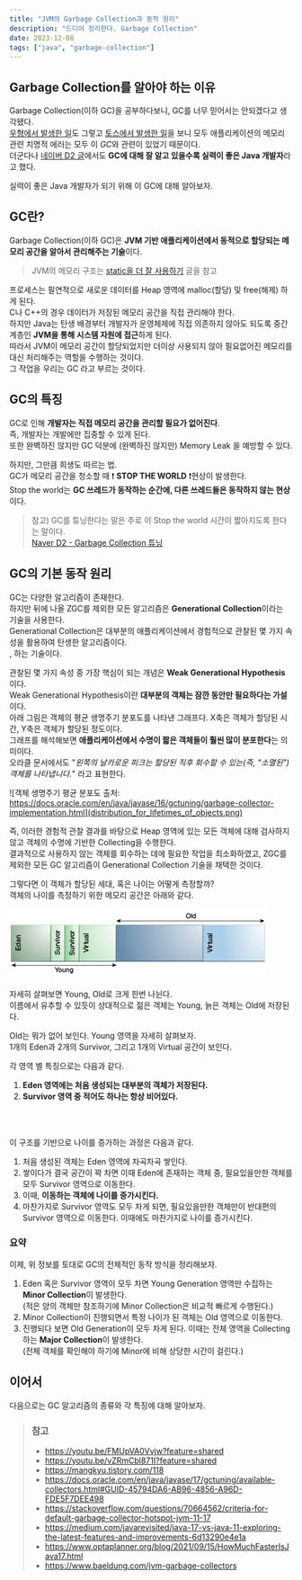 ```yaml
---
title: "JVM의 Garbage Collection과 동작 원리"
description: "드디어 정리한다. Garbage Collection"
date: 2023-12-08
tags: ["java", "garbage-collection"]
---
```


## Garbage Collection를 알아야 하는 이유

Garbage Collection(이하 GC)을 공부하다보니, GC를 너무 믿어서는 안되겠다고 생각됐다.<br>
[우형에서 발생한 일](https://techblog.woowahan.com/2628/)도 그렇고 [토스에서 발생한 일](https://www.youtube.com/watch?v=w4fWgLgop5U)을 보니 모두 애플리케이션의 메모리 관련 치명적 에러는 모두 이 *GC*와 관련이 있었기 때문이다.<br>
더군다나 [네이버 D2 글](https://d2.naver.com/helloworld/1329)에서도 **GC에 대해 잘 알고 있을수록 실력이 좋은 Java 개발자**라고 했다.

실력이 좋은 Java 개발자가 되기 위해 이 GC에 대해 알아보자.

## GC란?

Garbage Collection(이하 GC)은 **JVM 기반 애플리케이션에서 동적으로 할당되는 메모리 공간을 알아서 관리해주는 기술**이다.

> JVM의 메모리 구조는 [static을 더 잘 사용하기](https://kdkdhoho.github.io/static-with-memory-structure/) 글을 참고

프로세스는 필연적으로 새로운 데이터를 Heap 영역에 malloc(할당) 및 free(해제) 하게 된다.<br>
C나 C++의 경우 데이터가 저장된 메모리 공간을 직접 관리해야 한다.<br>
하지만 Java는 탄생 배경부터 개발자가 운영체제에 직접 의존하지 않아도 되도록 중간 계층인 **JVM을 통해 시스템 자원에 접근**하게 된다.<br>
따라서 JVM이 메모리 공간이 할당되었지만 더이상 사용되지 않아 필요없어진 메모리를 대신 처리해주는 역할을 수행하는 것이다.<br>
그 작업을 우리는 GC 라고 부르는 것이다.

## GC의 특징

GC로 인해 **개발자는 직접 메모리 공간을 관리할 필요가 없어진다**.<br>
즉, 개발자는 개발에만 집중할 수 있게 된다.<br>
또한 완벽하진 않지만 GC 덕분에 (완벽하진 않지만) Memory Leak 을 예방할 수 있다.

하지만, 그만큼 희생도 따르는 법.<br>
GC가 메모리 공간을 청소할 때 ❗️ **STOP THE WORLD** ❗현상이 발생한다.<br>
Stop the world는 **GC 쓰레드가 동작하는 순간에, 다른 쓰레드들은 동작하지 않는 현상**이다.<br>
> 참고) GC를 튜닝한다는 말은 주로 이 Stop the world 시간이 짧아지도록 한다는 말이다.<br>
> [Naver D2 - Garbage Collection 튜닝](https://d2.naver.com/helloworld/37111)

## GC의 기본 동작 원리

GC는 다양한 알고리즘이 존재한다.<br>
하지만 뒤에 나올 ZGC를 제외한 모든 알고리즘은 **Generational Collection**이라는 기술을 사용한다.<br>
Generational Collection은 대부분의 애플리케이션에서 경험적으로 관찰된 몇 가지 속성을 활용하여 탄생한 알고리즘이다.<br>   , 하는 기술이다.

관찰된 몇 가지 속성 중 가장 핵심이 되는 개념은 **Weak Generational Hypothesis**이다.<br>
Weak Generational Hypothesis이란 **대부분의 객체는 잠깐 동안만 필요하다는 가설**이다.<br>
아래 그림은 객체의 평균 생명주기 분포도를 나타낸 그래프다. X축은 객체가 할당된 시간, Y축은 객체가 할당된 정도이다.<br>
그래프를 해석해보면 **애플리케이션에서 수명이 짧은 객체들이 훨씬 많이 분포한다**는 의미이다.<br>
오라클 문서에서도 "_왼쪽의 날카로운 피크는 할당된 직후 회수할 수 있는(즉, "소멸된") 객체를 나타냅니다._" 라고 표현한다.

![객체 생명주기 평균 분포도 출처: https://docs.oracle.com/en/java/javase/16/gctuning/garbage-collector-implementation.html](distribution_for_lifetimes_of_objects.png)

즉, 이러한 경험적 관찰 결과를 바탕으로 Heap 영역에 있는 모든 객체에 대해 검사하지 않고 객체의 수명에 기반한 Collecting을 수행한다.<br>
결과적으로 사용하지 않는 객체를 회수하는 데에 필요한 작업을 최소화하였고, ZGC를 제외한 모든 GC 알고리즘이 Generational Collection 기술을 채택한 것이다.

그렇다면 이 객체가 할당된 세대, 혹은 나이는 어떻게 측정할까?<br>
객체의 나이를 측정하기 위한 메모리 공간은 아래와 같다.

![Serial GC의 기본적인 메모리 공간](default_arrangement_of_generations_int_the_serial_collector.png)

자세히 살펴보면 Young, Old로 크게 한번 나뉜다.<br>
이름에서 유추할 수 있듯이 상대적으로 젊은 객체는 Young, 늙은 객체는 Old에 저장된다.

Old는 뭐가 없어 보인다. Young 영역을 자세히 살펴보자.<br>
1개의 Eden과 2개의 Survivor, 그리고 1개의 Virtual 공간이 보인다.<br>

각 영역 별 특징으로는 다음과 같다.
1. **Eden 영역에는 처음 생성되는 대부분의 객체가 저장된다.**
2. **Survivor 영역 중 적어도 하나는 항상 비어있다.**

<br>
<br>

이 구조를 기반으로 나이를 증가하는 과정은 다음과 같다.

1. 처음 생성된 객체는 Eden 영역에 차곡차곡 쌓인다.
2. 쌓이다가 결국 공간이 꽉 차면 이때 Eden에 존재하는 객체 중, 필요있을만한 객체를 모두 Survivor 영역으로 이동한다.
3. 이때, **이동하는 객체에 나이를 증가시킨다.**
4. 마찬가지로 Survivor 영역도 모두 차게 되면, 필요있을만한 객체만이 반대편의 Survivor 영역으로 이동한다. 이때에도 마찬가지로 나이를 증가시킨다.

### 요약

이제, 위 정보를 토대로 GC의 전체적인 동작 방식을 정리해보자.

1. Eden 혹은 Survivor 영역이 모두 차면 Young Generation 영역만 수집하는 **Minor Collection**이 발생한다.<br>
   (적은 양의 객체만 참조하기에 Minor Collection은 비교적 빠르게 수행된다.)
2. Minor Collection이 진행되면서 특정 나이가 된 객체는 Old 영역으로 이동한다.
3. 진행되다 보면 Old Generation이 모두 차게 된다. 이때는 전체 영역을 Collecting하는 **Major Collection**이 발생한다.<br>
   (전체 객체를 확인해야 하기에 Minor에 비해 상당한 시간이 걸린다.)

## 이어서

다음으로는 GC 알고리즘의 종류와 각 특징에 대해 알아보자.

> ### 참고
> - https://youtu.be/FMUpVA0Vvjw?feature=shared <br>
> - https://youtu.be/vZRmCbl871I?feature=shared <br>
> - https://mangkyu.tistory.com/118 <br>
> - https://docs.oracle.com/en/java/javase/17/gctuning/available-collectors.html#GUID-45794DA6-AB96-4856-A96D-FDE5F7DEE498 <br>
> - https://stackoverflow.com/questions/70664562/criteria-for-default-garbage-collector-hotspot-jvm-11-17 <br>
> - https://medium.com/javarevisited/java-17-vs-java-11-exploring-the-latest-features-and-improvements-6d13290e4e1a <br>
> - https://www.optaplanner.org/blog/2021/09/15/HowMuchFasterIsJava17.html <br>
> - https://www.baeldung.com/jvm-garbage-collectors <br>